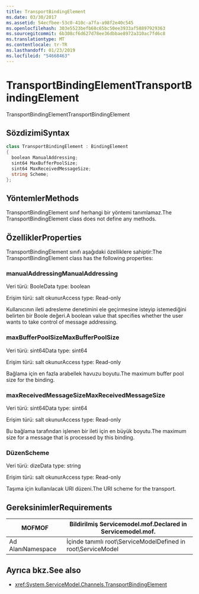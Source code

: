 ```yaml
---
title: TransportBindingElement
ms.date: 03/30/2017
ms.assetid: 54ecfbee-53c0-410c-a7fa-a98f2e40c545
ms.openlocfilehash: 303e5523befb68c65bc50ee3933af58897929363
ms.sourcegitcommit: 6b308cf6d627d78ee36dbbae8972a310ac7fd6c8
ms.translationtype: MT
ms.contentlocale: tr-TR
ms.lasthandoff: 01/23/2019
ms.locfileid: "54668463"
---
```

# <a name="transportbindingelement"></a><span data-ttu-id="99fc3-102">TransportBindingElement</span><span class="sxs-lookup"><span data-stu-id="99fc3-102">TransportBindingElement</span></span>
<span data-ttu-id="99fc3-103">TransportBindingElement</span><span class="sxs-lookup"><span data-stu-id="99fc3-103">TransportBindingElement</span></span>  
  
## <a name="syntax"></a><span data-ttu-id="99fc3-104">Sözdizimi</span><span class="sxs-lookup"><span data-stu-id="99fc3-104">Syntax</span></span>  
  
```csharp
class TransportBindingElement : BindingElement  
{  
  boolean ManualAddressing;  
  sint64 MaxBufferPoolSize;  
  sint64 MaxReceivedMessageSize;  
  string Scheme;  
};  
```  
  
## <a name="methods"></a><span data-ttu-id="99fc3-105">Yöntemler</span><span class="sxs-lookup"><span data-stu-id="99fc3-105">Methods</span></span>  
 <span data-ttu-id="99fc3-106">TransportBindingElement sınıf herhangi bir yöntemi tanımlamaz.</span><span class="sxs-lookup"><span data-stu-id="99fc3-106">The TransportBindingElement class does not define any methods.</span></span>  
  
## <a name="properties"></a><span data-ttu-id="99fc3-107">Özellikler</span><span class="sxs-lookup"><span data-stu-id="99fc3-107">Properties</span></span>  
 <span data-ttu-id="99fc3-108">TransportBindingElement sınıfı aşağıdaki özelliklere sahiptir:</span><span class="sxs-lookup"><span data-stu-id="99fc3-108">The TransportBindingElement class has the following properties:</span></span>  
  
### <a name="manualaddressing"></a><span data-ttu-id="99fc3-109">manualAddressing</span><span class="sxs-lookup"><span data-stu-id="99fc3-109">ManualAddressing</span></span>  
 <span data-ttu-id="99fc3-110">Veri türü: Boole</span><span class="sxs-lookup"><span data-stu-id="99fc3-110">Data type: boolean</span></span>  
  
 <span data-ttu-id="99fc3-111">Erişim türü: salt okunur</span><span class="sxs-lookup"><span data-stu-id="99fc3-111">Access type: Read-only</span></span>  
  
 <span data-ttu-id="99fc3-112">Kullanıcının ileti adresleme denetimini ele geçirmesine isteyip istemediğini belirten bir Boole değeri.</span><span class="sxs-lookup"><span data-stu-id="99fc3-112">A boolean value that specifies whether the user wants to take control of message addressing.</span></span>  
  
### <a name="maxbufferpoolsize"></a><span data-ttu-id="99fc3-113">maxBufferPoolSize</span><span class="sxs-lookup"><span data-stu-id="99fc3-113">MaxBufferPoolSize</span></span>  
 <span data-ttu-id="99fc3-114">Veri türü: sint64</span><span class="sxs-lookup"><span data-stu-id="99fc3-114">Data type: sint64</span></span>  
  
 <span data-ttu-id="99fc3-115">Erişim türü: salt okunur</span><span class="sxs-lookup"><span data-stu-id="99fc3-115">Access type: Read-only</span></span>  
  
 <span data-ttu-id="99fc3-116">Bağlama için en fazla arabellek havuzu boyutu.</span><span class="sxs-lookup"><span data-stu-id="99fc3-116">The maximum buffer pool size for the binding.</span></span>  
  
### <a name="maxreceivedmessagesize"></a><span data-ttu-id="99fc3-117">maxReceivedMessageSize</span><span class="sxs-lookup"><span data-stu-id="99fc3-117">MaxReceivedMessageSize</span></span>  
 <span data-ttu-id="99fc3-118">Veri türü: sint64</span><span class="sxs-lookup"><span data-stu-id="99fc3-118">Data type: sint64</span></span>  
  
 <span data-ttu-id="99fc3-119">Erişim türü: salt okunur</span><span class="sxs-lookup"><span data-stu-id="99fc3-119">Access type: Read-only</span></span>  
  
 <span data-ttu-id="99fc3-120">Bu bağlama tarafından işlenen bir ileti için en büyük boyutu.</span><span class="sxs-lookup"><span data-stu-id="99fc3-120">The maximum size for a message that is processed by this binding.</span></span>  
  
### <a name="scheme"></a><span data-ttu-id="99fc3-121">Düzen</span><span class="sxs-lookup"><span data-stu-id="99fc3-121">Scheme</span></span>  
 <span data-ttu-id="99fc3-122">Veri türü: dize</span><span class="sxs-lookup"><span data-stu-id="99fc3-122">Data type: string</span></span>  
  
 <span data-ttu-id="99fc3-123">Erişim türü: salt okunur</span><span class="sxs-lookup"><span data-stu-id="99fc3-123">Access type: Read-only</span></span>  
  
 <span data-ttu-id="99fc3-124">Taşıma için kullanılacak URI düzeni.</span><span class="sxs-lookup"><span data-stu-id="99fc3-124">The URI scheme for the transport.</span></span>  
  
## <a name="requirements"></a><span data-ttu-id="99fc3-125">Gereksinimler</span><span class="sxs-lookup"><span data-stu-id="99fc3-125">Requirements</span></span>  
  
|<span data-ttu-id="99fc3-126">MOF</span><span class="sxs-lookup"><span data-stu-id="99fc3-126">MOF</span></span>|<span data-ttu-id="99fc3-127">Bildirilmiş Servicemodel.mof.</span><span class="sxs-lookup"><span data-stu-id="99fc3-127">Declared in Servicemodel.mof.</span></span>|  
|---------|-----------------------------------|  
|<span data-ttu-id="99fc3-128">Ad Alanı</span><span class="sxs-lookup"><span data-stu-id="99fc3-128">Namespace</span></span>|<span data-ttu-id="99fc3-129">İçinde tanımlı root\ServiceModel</span><span class="sxs-lookup"><span data-stu-id="99fc3-129">Defined in root\ServiceModel</span></span>|  
  
## <a name="see-also"></a><span data-ttu-id="99fc3-130">Ayrıca bkz.</span><span class="sxs-lookup"><span data-stu-id="99fc3-130">See also</span></span>
- <xref:System.ServiceModel.Channels.TransportBindingElement>
